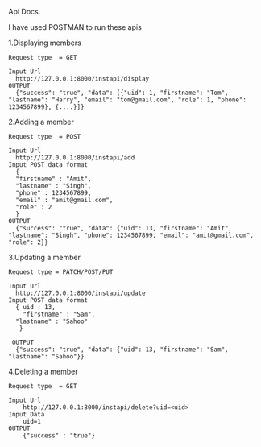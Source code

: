 Api Docs.

I have used POSTMAN to run these apis

1.Displaying members 

    Request type  = GET
    
    Input Url
      http://127.0.0.1:8000/instapi/display
    OUTPUT
      {"success": "true", "data": [{"uid": 1, "firstname": "Tom", "lastname": "Harry", "email": "tom@gmail.com", "role": 1, "phone": 1234567899}, {....}]}

2.Adding a member 

    Request type  = POST

    Input Url
      http://127.0.0.1:8000/instapi/add
    Input POST data format
      {
      "firstname" : "Amit",
      "lastname" : "Singh",
      "phone" : 1234567899,
      "email" : "amit@gmail.com",
      "role" : 2
      }
    OUTPUT
      {"success": "true", "data": {"uid": 13, "firstname": "Amit", "lastname": "Singh", "phone": 1234567899, "email": "amit@gmail.com", "role": 2}}

3.Updating a member 

    Request type = PATCH/POST/PUT
    
    Input Url
      http://127.0.0.1:8000/instapi/update
    Input POST data format
      { uid : 13,
        "firstname" : "Sam",
      "lastname" : "Sahoo"
       }

     OUTPUT
      {"success": "true", "data": {"uid": 13, "firstname": "Sam", "lastname": "Sahoo"}}

4.Deleting a member 

    Request type  = GET
    
    Input Url
        http://127.0.0.1:8000/instapi/delete?uid=<uid>
    Input Data
        uid=1
    OUTPUT
        {"success" : "true"}
